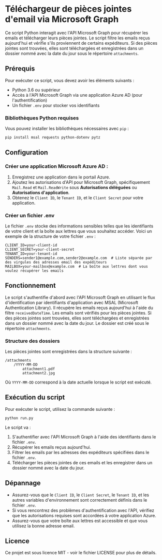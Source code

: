 
# Téléchargeur de pièces jointes d'email via Microsoft Graph

Ce script Python interagit avec l'API Microsoft Graph pour récupérer les emails et télécharger leurs pièces jointes. Le script filtre les emails reçus aujourd'hui et vérifie s'ils proviennent de certains expéditeurs. Si des pièces jointes sont trouvées, elles sont téléchargées et enregistrées dans un dossier nommé avec la date du jour sous le répertoire `attachments`.

## Prérequis

Pour exécuter ce script, vous devez avoir les éléments suivants :

- Python 3.6 ou supérieur
- Accès à l'API Microsoft Graph via une application Azure AD (pour l'authentification)
- Un fichier `.env` pour stocker vos identifiants

### Bibliothèques Python requises

Vous pouvez installer les bibliothèques nécessaires avec `pip` :

```bash
pip install msal requests python-dotenv pytz
```

## Configuration

### Créer une application Microsoft Azure AD :

1. Enregistrez une application dans le portail Azure.
2. Ajoutez les autorisations d'API pour Microsoft Graph, spécifiquement `Mail.Read` et `Mail.ReadWrite` sous **Autorisations déléguées** ou **Autorisations d'application**.
3. Obtenez le `Client ID`, le `Tenant ID`, et le `Client Secret` pour votre application.

### Créer un fichier .env

Le fichier `.env` stocke des informations sensibles telles que les identifiants de votre client et la boîte aux lettres que vous souhaitez accéder. Voici un exemple de la structure de votre fichier `.env` :

```
CLIENT_ID=your-client-id
CLIENT_SECRET=your-client-secret
TENANT_ID=your-tenant-id
SENDERS=sender1@example.com,sender2@example.com  # Liste séparée par des virgules des adresses email des expéditeurs
MAILBOX=your-mailbox@example.com  # La boîte aux lettres dont vous voulez récupérer les emails
```

## Fonctionnement

Le script s'authentifie d'abord avec l'API Microsoft Graph en utilisant le flux d'identification par identifiants d'application avec MSAL (Microsoft Authentication Library).
Il récupère les emails reçus aujourd'hui à l'aide du filtre `receivedDateTime`.
Les emails sont vérifiés pour les pièces jointes. Si des pièces jointes sont trouvées, elles sont téléchargées et enregistrées dans un dossier nommé avec la date du jour.
Le dossier est créé sous le répertoire `attachments`.

### Structure des dossiers

Les pièces jointes sont enregistrées dans la structure suivante :

```
/attachments
    /YYYY-MM-DD
        attachment1.pdf
        attachment2.jpg
```

Où `YYYY-MM-DD` correspond à la date actuelle lorsque le script est exécuté.

## Exécution du script

Pour exécuter le script, utilisez la commande suivante :

```bash
python run.py
```

Le script va :

1. S'authentifier avec l'API Microsoft Graph à l'aide des identifiants dans le fichier `.env`.
2. Récupérer les emails reçus aujourd'hui.
3. Filtrer les emails par les adresses des expéditeurs spécifiées dans le fichier `.env`.
4. Télécharger les pièces jointes de ces emails et les enregistrer dans un dossier nommé avec la date du jour.

## Dépannage

- Assurez-vous que le `Client ID`, le `Client Secret`, le `Tenant ID`, et les autres variables d'environnement sont correctement définis dans le fichier `.env`.
- Si vous rencontrez des problèmes d'authentification avec l'API, vérifiez que les autorisations requises sont accordées à votre application Azure.
- Assurez-vous que votre boîte aux lettres est accessible et que vous utilisez la bonne adresse email.

## Licence

Ce projet est sous licence MIT - voir le fichier LICENSE pour plus de détails.
